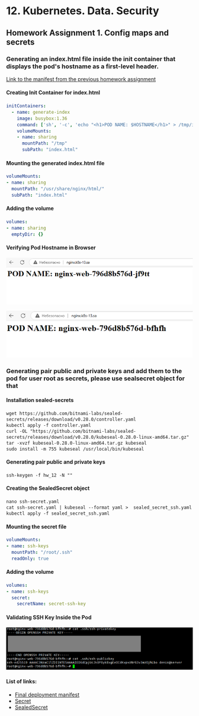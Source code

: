 # 12. Kubernetes. Data. Security
## Homework Assignment 1. Config maps and secrets

### Generating an index.html file inside the init container that displays the pod's hostname as a first-level header.
[Link to the manifest from the previous homework assignment](../11.Kubernetes.Basic_objects/nginx-deploy.yaml)

#### Creating Init Container for index.html
```yaml
initContainers:
  - name: generate-index
    image: busybox:1.36
    command: ['sh', '-c', 'echo "<h1>POD NAME: $HOSTNAME</h1>" > /tmp/index.html']
    volumeMounts:
    - name: sharing
      mountPath: "/tmp"
      subPath: "index.html"
```
#### Mounting the generated index.html file 
```yaml
volumeMounts:
- name: sharing
  mountPath: "/usr/share/nginx/html/"
  subPath: "index.html"
```
#### Adding the volume
```yaml
volumes:
- name: sharing
  emptyDir: {}
```

#### Verifying Pod Hostname in Browser
![Screenshot with pod name](./images/image_1.png)

![Screenshot with a different pod name](./images/image_2.png)

### Generating pair public and private keys and add them to the pod for user root as secrets, please use sealsecret object for that

#### Installation sealed-secrets
```shell
wget https://github.com/bitnami-labs/sealed-secrets/releases/download/v0.28.0/controller.yaml
kubectl apply -f controller.yaml
curl -OL "https://github.com/bitnami-labs/sealed-secrets/releases/download/v0.28.0/kubeseal-0.28.0-linux-amd64.tar.gz"
tar -xvzf kubeseal-0.28.0-linux-amd64.tar.gz kubeseal
sudo install -m 755 kubeseal /usr/local/bin/kubeseal
```
#### Generating pair public and private keys
```shell
ssh-keygen -f hw_12 -N ""
```
#### Сreating the SealedSecret object
```shell
nano ssh-secret.yaml
cat ssh-secret.yaml | kubeseal --format yaml >  sealed_secret_ssh.yaml
kubectl apply -f sealed_secret_ssh.yaml
```

#### Mounting the secret file 
```yaml
volumeMounts:
- name: ssh-keys
  mountPath: "/root/.ssh"
  readOnly: true
```
#### Adding the volume
```yaml
volumes:
- name: ssh-keys
  secret:
    secretName: secret-ssh-key
```
#### Validating SSH Key Inside the Pod

![The contents of the private and public keys](./images/image_3.png)

#### List of links:
- [Final deployment manifest](./nginx-deploy.yaml)
- [Secret](./ssh-secret.yaml)
- [SealedSecret](./sealed_secret_ssh.yaml)

